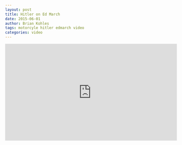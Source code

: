 ```yaml
---
layout: post
title: Hitler on Ed March
date: 2015-06-01
author: Brian Kohles
tags: motorcyle hitler edmarch video
categories: video
---
```


<iframe width="560" height="315" src="https://www.youtube.com/embed/xDOOT-T2gKo" frameborder="0" allowfullscreen></iframe>
